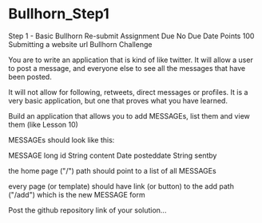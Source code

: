 # Bullhorn_Step1
Step 1 - Basic Bullhorn
 Re-submit Assignment
Due No Due Date  Points 100  Submitting a website url
Bullhorn Challenge

You are to write an application that is kind of like twitter. It will allow a user to
post a message, and everyone else to see all the messages that have been posted.

It will not allow for following, retweets, direct messages or profiles. It is a 
very basic application, but one that proves what you have learned.

Build an application that allows you to add MESSAGEs, list them and view them (like Lesson 10)

MESSAGEs should look like this:

MESSAGE
long id
String content
Date posteddate
String sentby

the home page ("/") path should point to a list of all MESSAGEs

every page (or template) should have link (or button) to the add path 
("/add") which is the new MESSAGE form

Post the github repository link of your solution...
